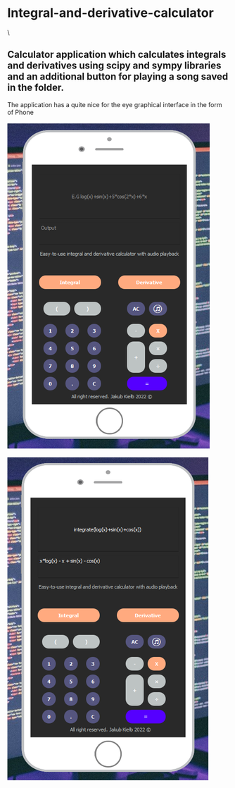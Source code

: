 # Integral-and-derivative-calculator
\
## Calculator application which calculates integrals and derivatives using scipy and sympy libraries and an additional button for playing a song saved in the folder.
The application has a quite nice for the eye graphical interface in the form of Phone
\
\
![alt text](ss.png)
\
\
![alt text](ss1.png)
